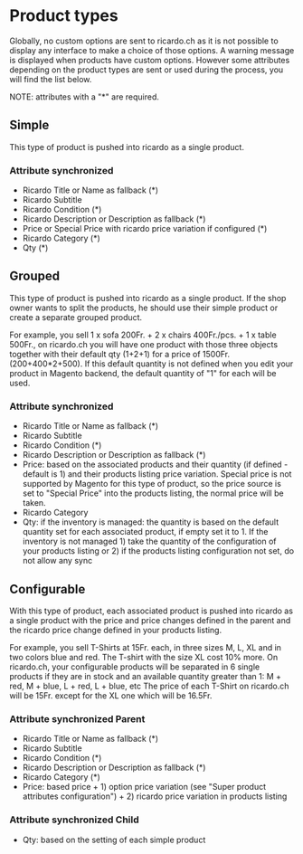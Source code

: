 # Product types #

Globally, no custom options are sent to ricardo.ch as it is not possible to display any interface to make a choice of those options. A warning message is displayed when products have custom options.
However some attributes depending on the product types are sent or used during the process, you will find the list below.

NOTE: attributes with a "*" are required.

## Simple ##

This type of product is pushed into ricardo as a single product.

### Attribute synchronized ###
- Ricardo Title or Name as fallback (*)
- Ricardo Subtitle
- Ricardo Condition (*)
- Ricardo Description or Description as fallback (*)
- Price or Special Price with ricardo price variation if configured (*)
- Ricardo Category (*)
- Qty (*)

## Grouped ##

This type of product is pushed into ricardo as a single product.
If the shop owner wants to split the products, he should use their simple product or create a separate grouped product.

For example, you sell 1 x sofa 200Fr. + 2 x chairs 400Fr./pcs. + 1 x table 500Fr., on ricardo.ch you will have one product with those three objects together with their default qty (1+2+1) for a price of 1500Fr. (200+400*2+500).
If this default quantity is not defined when you edit your product in Magento backend, the default quantity of "1" for each will be used.

### Attribute synchronized ###
- Ricardo Title or Name as fallback (*)
- Ricardo Subtitle
- Ricardo Condition (*)
- Ricardo Description or Description as fallback (*)
- Price: based on the associated products and their quantity (if defined - default is 1) and their products listing price variation. Special price is not supported by Magento for this type of product, so the price source is set to "Special Price" into the products listing, the normal price will be taken.
- Ricardo Category
- Qty: if the inventory is managed: the quantity is based on the default quantity set for each associated product, if empty set it to 1. If the inventory is not managed 1) take the quantity of the configuration of your products listing or 2) if the products listing configuration not set, do not allow any sync

## Configurable ##

With this type of product, each associated product is pushed into ricardo as a single product with the price and price changes defined in the parent and the ricardo price change defined in your products listing.

For example, you sell T-Shirts at 15Fr. each, in three sizes M, L, XL and in two colors blue and red. The T-shirt with the size XL cost 10% more.
On ricardo.ch, your configurable products will be separated in 6 single products if they are in stock and an available quantity greater than 1: M + red, M + blue, L + red, L + blue, etc
The price of each T-Shirt on ricardo.ch will be 15Fr. except for the XL one which will be 16.5Fr.

### Attribute synchronized Parent ###
- Ricardo Title or Name as fallback (*)
- Ricardo Subtitle
- Ricardo Condition (*)
- Ricardo Description or Description as fallback (*)
- Ricardo Category (*)
- Price: based price + 1) option price variation (see "Super product attributes configuration") + 2) ricardo price variation in products listing

### Attribute synchronized Child ###
- Qty: based on the setting of each simple product